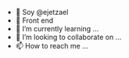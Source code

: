 - 👋 Soy @ejetzael
- 👀 Front end
- 🌱 I’m currently learning ...
- 💞️ I’m looking to collaborate on ...
- 📫 How to reach me ...

<!---
ejetzael/ejetzael is a ✨ special ✨ repository because its `README.md` (this file) appears on your GitHub profile.
You can click the Preview link to take a look at your changes.
--->
